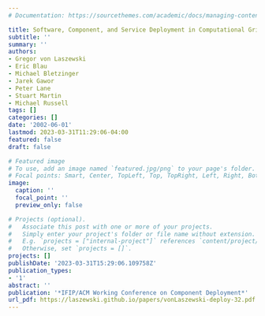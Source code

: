 ```yaml
---
# Documentation: https://sourcethemes.com/academic/docs/managing-content/

title: Software, Component, and Service Deployment in Computational Grids
subtitle: ''
summary: ''
authors:
- Gregor von Laszewski
- Eric Blau
- Michael Bletzinger
- Jarek Gawor
- Peter Lane
- Stuart Martin
- Michael Russell
tags: []
categories: []
date: '2002-06-01'
lastmod: 2023-03-31T11:29:06-04:00
featured: false
draft: false

# Featured image
# To use, add an image named `featured.jpg/png` to your page's folder.
# Focal points: Smart, Center, TopLeft, Top, TopRight, Left, Right, BottomLeft, Bottom, BottomRight.
image:
  caption: ''
  focal_point: ''
  preview_only: false

# Projects (optional).
#   Associate this post with one or more of your projects.
#   Simply enter your project's folder or file name without extension.
#   E.g. `projects = ["internal-project"]` references `content/project/deep-learning/index.md`.
#   Otherwise, set `projects = []`.
projects: []
publishDate: '2023-03-31T15:29:06.109758Z'
publication_types:
- '1'
abstract: ''
publication: '*IFIP/ACM Working Conference on Component Deployment*'
url_pdf: https://laszewski.github.io/papers/vonLaszewski-deploy-32.pdf
---
```

